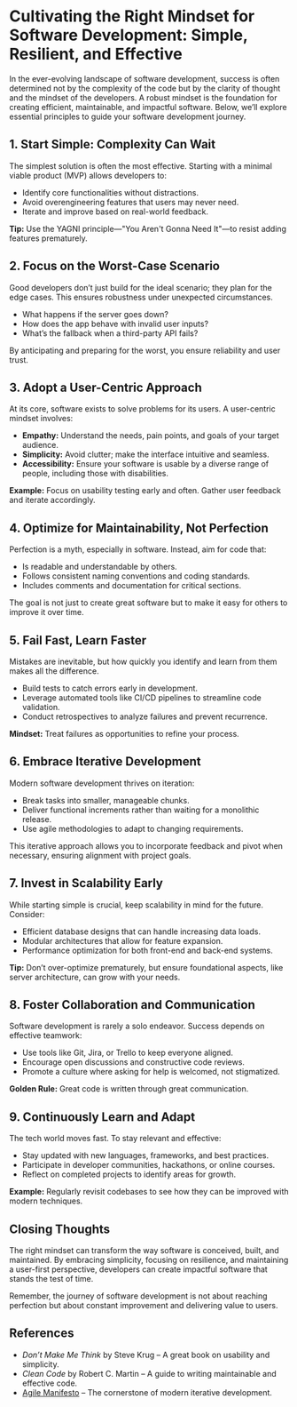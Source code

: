 # Cultivating the Right Mindset for Software Development: Simple, Resilient, and Effective

In the ever-evolving landscape of software development, success is often determined not by the complexity of the code but by the clarity of thought and the mindset of the developers. A robust mindset is the foundation for creating efficient, maintainable, and impactful software. Below, we’ll explore essential principles to guide your software development journey.

## 1. Start Simple: Complexity Can Wait

The simplest solution is often the most effective. Starting with a minimal viable product (MVP) allows developers to:

- Identify core functionalities without distractions.
- Avoid overengineering features that users may never need.
- Iterate and improve based on real-world feedback.

**Tip:** Use the YAGNI principle—"You Aren't Gonna Need It"—to resist adding features prematurely.

## 2. Focus on the Worst-Case Scenario

Good developers don’t just build for the ideal scenario; they plan for the edge cases. This ensures robustness under unexpected circumstances.

- What happens if the server goes down?
- How does the app behave with invalid user inputs?
- What’s the fallback when a third-party API fails?

By anticipating and preparing for the worst, you ensure reliability and user trust.

## 3. Adopt a User-Centric Approach

At its core, software exists to solve problems for its users. A user-centric mindset involves:

- **Empathy:** Understand the needs, pain points, and goals of your target audience.
- **Simplicity:** Avoid clutter; make the interface intuitive and seamless.
- **Accessibility:** Ensure your software is usable by a diverse range of people, including those with disabilities.

**Example:** Focus on usability testing early and often. Gather user feedback and iterate accordingly.

## 4. Optimize for Maintainability, Not Perfection

Perfection is a myth, especially in software. Instead, aim for code that:

- Is readable and understandable by others.
- Follows consistent naming conventions and coding standards.
- Includes comments and documentation for critical sections.

The goal is not just to create great software but to make it easy for others to improve it over time.

## 5. Fail Fast, Learn Faster

Mistakes are inevitable, but how quickly you identify and learn from them makes all the difference.

- Build tests to catch errors early in development.
- Leverage automated tools like CI/CD pipelines to streamline code validation.
- Conduct retrospectives to analyze failures and prevent recurrence.

**Mindset:** Treat failures as opportunities to refine your process.

## 6. Embrace Iterative Development

Modern software development thrives on iteration:

- Break tasks into smaller, manageable chunks.
- Deliver functional increments rather than waiting for a monolithic release.
- Use agile methodologies to adapt to changing requirements.

This iterative approach allows you to incorporate feedback and pivot when necessary, ensuring alignment with project goals.

## 7. Invest in Scalability Early

While starting simple is crucial, keep scalability in mind for the future. Consider:

- Efficient database designs that can handle increasing data loads.
- Modular architectures that allow for feature expansion.
- Performance optimization for both front-end and back-end systems.

**Tip:** Don’t over-optimize prematurely, but ensure foundational aspects, like server architecture, can grow with your needs.

## 8. Foster Collaboration and Communication

Software development is rarely a solo endeavor. Success depends on effective teamwork:

- Use tools like Git, Jira, or Trello to keep everyone aligned.
- Encourage open discussions and constructive code reviews.
- Promote a culture where asking for help is welcomed, not stigmatized.

**Golden Rule:** Great code is written through great communication.

## 9. Continuously Learn and Adapt

The tech world moves fast. To stay relevant and effective:

- Stay updated with new languages, frameworks, and best practices.
- Participate in developer communities, hackathons, or online courses.
- Reflect on completed projects to identify areas for growth.

**Example:** Regularly revisit codebases to see how they can be improved with modern techniques.

## Closing Thoughts

The right mindset can transform the way software is conceived, built, and maintained. By embracing simplicity, focusing on resilience, and maintaining a user-first perspective, developers can create impactful software that stands the test of time.

Remember, the journey of software development is not about reaching perfection but about constant improvement and delivering value to users.

## References

- *Don’t Make Me Think* by Steve Krug – A great book on usability and simplicity.
- *Clean Code* by Robert C. Martin – A guide to writing maintainable and effective code.
- [Agile Manifesto](https://agilemanifesto.org) – The cornerstone of modern iterative development.